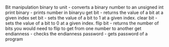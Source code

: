 Bit manipulation
binary to unit - converts a binary number to an unsigned int
print binary - prints number in binaryu
get bit -  returns the value of a bit at a given index
set bit - sets the value of a bit to 1 at a given index.
clear bit - sets the value of a bit to 0 at a given index.
flip bit - returns the number of bits you would need to flip to get from one number to another
get endianness -  checks the endianness
password - gets password of a program
